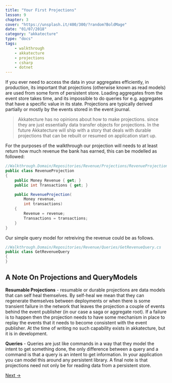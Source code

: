 ```yaml
---
title: "Your First Projections"
lesson: 9
chapter: 3
cover: "https://unsplash.it/400/300/?random?BoldMage"
date: "01/07/2018"
category: "akkatecture"
type: "docs"
tags:
    - walkthrough
    - akkatecture
    - projections
    - csharp
    - dotnet
---
```

If you ever need to access the data in your aggregates efficiently, in production, its important that projections (otherwise known as read models) are used from some form of persistent store. Loading aggregates from the event store takes time, and its impossible to do queries for e.g. aggregates that have a specific value in its state. Projections are typically derived partially or mostly by the events stored in the event journal.

> Akkatecture has no opinions about how to make projections. since they are just essentially data transfer objects for projections. In the future Akkatecture will ship with a story that deals with durable projections that can be rebuilt or resumed on application start up.

For the purposes of the walkthrough our projection will  needs to at least return how much revenue the bank has earned, this can be modelled as followed:

```csharp
//Walkthrough.Domain/Repositories/Revenue/Projections/RevenueProjection.cs
public class RevenueProjection
{
    public Money Revenue { get; }
    public int Transactions { get; }

    public RevenueProjection(
        Money revenue,
        int transactions)
    {
        Revenue = revenue;
        Transactions = transactions;
    }
}
```

Our simple query model for retreiving the revenue could be as follows.

```csharp
//Walkthrough.Domain/Repositories/Revenue/Queries/GetRevenueQuery.cs
public class GetRevenueQuery
{
}
```



## A Note On Projections and QueryModels

**Resumable Projections** - resumable or durable projections are data models that can self heal themselves. By self-heal we mean that they can regenerate themselves between deployments or when there is some transient failure in the network that leaves the projection a couple of events behind the event publisher (in our case a saga or aggregate root). If a failure is to happen then the projection needs to have some mechanism in place to replay the events that it needs to become consistent with the event publisher. At the time of writing no such capability exists in akkatecture, but it is in development.

**Queries** - Queries are just like commands in a way that they model the intent to get something done, the only difference between a query and a command is that a query is an intent to get information. In your application you can model this around any persistent library. A final note is that projections need not only be for reading data from a persistent store.

[Next →](/docs/walkthrough-ending)
